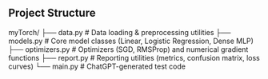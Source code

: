 ## Project Structure  

myTorch/
├── data.py # Data loading & preprocessing utilities
├── models.py # Core model classes (Linear, Logistic Regression, Dense MLP)
├── optimizers.py # Optimizers (SGD, RMSProp) and numerical gradient functions
├── report.py # Reporting utilities (metrics, confusion matrix, loss curves)
└── main.py # ChatGPT-generated test code
